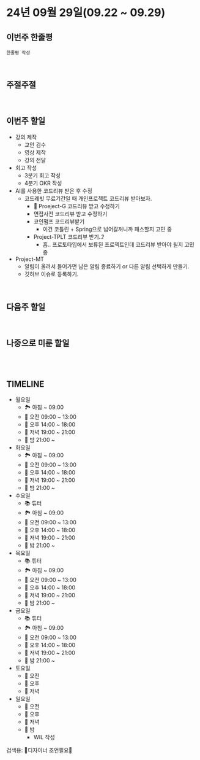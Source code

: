 # 24년 09월 29일(09.22 ~ 09.29)

## **이번주 한줄평**
```
한줄평 작성
```

<br/>

## 주절주절

<br/>

## 이번주 할일
- 강의 제작
    - 교안 검수
    - 영상 제작
    - 강의 전달
- 회고 작성
    - 3분기 회고 작성
    - 4분기 OKR 작성
- AI를 사용한 코드리뷰 받은 후 수정
    - 코드레빗 무료기간일 때 개인프로젝트 코드리뷰 받아보자.
        - 🚀 Proeject-G 코드리뷰 받고 수정하기
        - 면접사전 코드리뷰 받고 수정하기
        - 코인펌프 코드리뷰받기
            - 이건 코틀린 + Spring으로 넘어갈꺼니까 패스할지 고민 중
        - Project-TPLT 코드리뷰 받기..?
            - 흠.. 프로토타입에서 보류된 프로젝트인데 코드리뷰 받아야 될지 고민중
- Project-MT
    - 알림이 울려서 들어가면 남은 알림 종료하기 or
      다른 알림 선택하게 만들기.
    - 깃허브 이슈로 등록하기.

<br/>

## 다음주 할일

<br/>

## 나중으로 미룬 할일


<br/>
<br/>


## TIMELINE
- 월요일
    - 🏞️ 아침 ~ 09:00
    - 🌅 오전 09:00 ~ 13:00 
    - 🌄 오후 14:00 ~ 18:00
    - 🌇 저녁 19:00 ~ 21:00
    - 🌙 밤  21:00 ~ 
- 화요일
    - 🏞️ 아침 ~ 09:00
    - 🌅 오전 09:00 ~ 13:00 
    - 🌄 오후 14:00 ~ 18:00
    - 🌇 저녁 19:00 ~ 21:00
    - 🌙 밤  21:00 ~ 
- 수요일
    - 📚 튜터
    - 🏞️ 아침 ~ 09:00
    - 🌅 오전 09:00 ~ 13:00 
    - 🌄 오후 14:00 ~ 18:00
    - 🌇 저녁 19:00 ~ 21:00
    - 🌙 밤  21:00 ~ 
- 목요일
    - 📚 튜터
    - 🏞️ 아침 ~ 09:00
    - 🌅 오전 09:00 ~ 13:00 
    - 🌄 오후 14:00 ~ 18:00
    - 🌇 저녁 19:00 ~ 21:00
    - 🌙 밤  21:00 ~ 
- 금요일
    - 📚 튜터
    - 🏞️ 아침 ~ 09:00
    - 🌅 오전 09:00 ~ 13:00 
    - 🌄 오후 14:00 ~ 18:00
    - 🌇 저녁 19:00 ~ 21:00
    - 🌙 밤  21:00 ~ 
- 토요일
    - 🌅 오전 
    - 🌄 오후 
    - 🌇 저녁 
- 일요일
    - 🌅 오전 
    - 🌄 오후 
    - 🌇 저녁 
    - 🌙 밤 
        - WIL 작성



검색용:
🎨디자이너 조언필요🎨